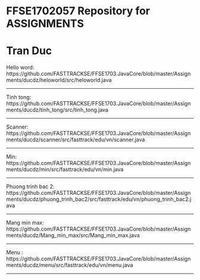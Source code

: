 # FFSE1702057 Repository for ASSIGNMENTS
<h1>Tran Duc</h1>
Hello word: https://github.com/FASTTRACKSE/FFSE1703.JavaCore/blob/master/Assignments/ducdz/heloworld/src/heloworld.java<hr>
Tinh tong: https://github.com/FASTTRACKSE/FFSE1703.JavaCore/blob/master/Assignments/ducdz/tinh_tong/src/tinh_tong.java<hr>
Scanner: https://github.com/FASTTRACKSE/FFSE1703.JavaCore/blob/master/Assignments/ducdz/scanner/src/fasttrack/edu/vn/scanner.java<hr>
Min: https://github.com/FASTTRACKSE/FFSE1703.JavaCore/blob/master/Assignments/ducdz/min/src/fasttrack/edu/vn/min.java <hr>
Phuong trinh bac 2: https://github.com/FASTTRACKSE/FFSE1703.JavaCore/blob/master/Assignments/ducdz/phuong_trinh_bac2/src/fasttrack/edu/vn/phuong_trinh_bac2.java <hr>
Mang min max: https://github.com/FASTTRACKSE/FFSE1703.JavaCore/blob/master/Assignments/ducdz/Mang_min_max/src/Mang_min_max.java<hr>
Menu : https://github.com/FASTTRACKSE/FFSE1703.JavaCore/blob/master/Assignments/ducdz/menu/src/fasttrack/edu/vn/menu.java <hr>

